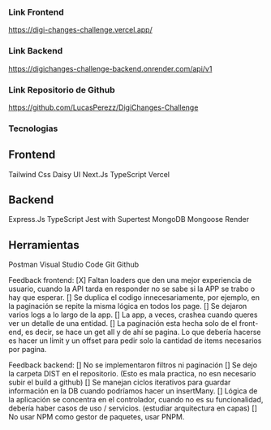 ### Link Frontend

https://digi-changes-challenge.vercel.app/


### Link Backend

https://digichanges-challenge-backend.onrender.com/api/v1


### Link Repositorio de Github

https://github.com/LucasPerezz/DigiChanges-Challenge


### Tecnologias 

## Frontend
Tailwind Css
Daisy UI
Next.Js
TypeScript
Vercel

## Backend
Express.Js
TypeScript
Jest with Supertest
MongoDB
Mongoose
Render 

## Herramientas
Postman
Visual Studio Code
Git
Github


Feedback frontend:
[X] Faltan loaders que den una mejor experiencia de usuario, cuando la API tarda en responder no se sabe si la APP se trabo o hay que esperar.
[] Se duplica el codigo innecesariamente, por ejemplo, en la paginación se repite la misma lógica en todos los page.
[] Se dejaron varios logs a lo largo de la app.
[] La app, a veces, crashea cuando queres ver un detalle de una entidad.
[] La paginación esta hecha solo de el front-end, es decir, se hace un get all y de ahí se pagina. Lo que debería hacerse es hacer un limit y un offset para pedir solo la cantidad de items necesarios por pagina.


Feedback backend:
[] No se implementaron filtros ni paginación
[] Se dejo la carpeta DIST en el repositorio. (Esto es mala practica, no esn necesario subir el build a github)
[] Se manejan ciclos iterativos para guardar información en la DB cuando podríamos hacer un insertMany.
[] Lógica de la aplicación se concentra en el controlador, cuando no es su funcionalidad, debería haber casos de uso / servicios. (estudiar arquitectura en capas)
[] No usar NPM como gestor de paquetes, usar PNPM.
